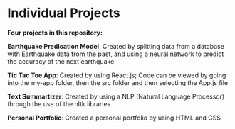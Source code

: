 # Individual Projects
 
**Four projects in this repository:**

**Earthquake Predication Model**: Created by splitting data from a database with Earthquake data from the past, and using a neural network to predict the accuracy of the next earthquake

**Tic Tac Toe App**: Created by using React.js; Code can be viewed by going into the my-app folder, then the src folder and then selecting the App.js file

**Text Summartizer**: Created by using a NLP (Natural Language Processor) through the use of the nltk libraries

**Personal Portfolio**: Created a personal portfolio by using HTML and CSS
